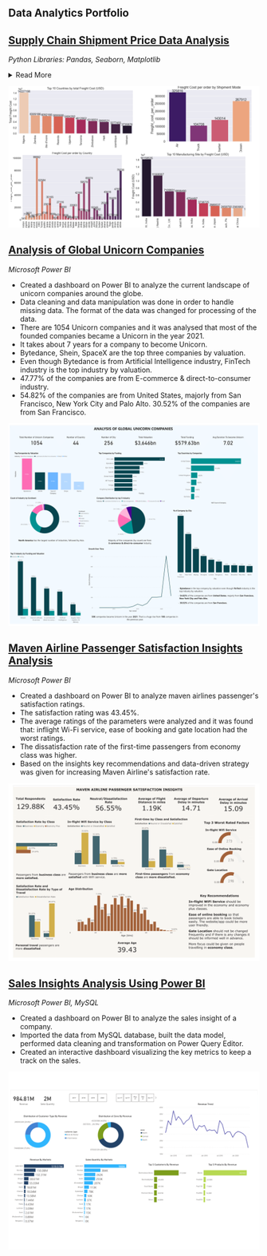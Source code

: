 ## Data Analytics Portfolio

## [Supply Chain Shipment Price Data Analysis](https://github.com/ritusantra/Supply-Chain-Shipment-Price-Data-Analysis)
*Python Libraries: Pandas, Seaborn, Matplotlib*
<details>
<summary>Read More</summary>
      <br>
          <ul>
           <li>Data cleaning and manipulation were done on 7000+ records of data.</li>
           <li>Dropping columns, filtering data, changing datatypes and handling date columns were performed.</li>
           <li>Analysis and visualization were executed to present key insights on freight cost based on the country, shipment mode and manufacturing site.</li>
           <li>Total orders: 5572</li>
           <li>Total orderlines: 6175</li>
           <li>Total projects: 130</li>
           <li>Total freight cost $68687760.27</li>
           <li>Nigeria, Zambia and Côte d'Ivoire are the top 3 countries based on Freight Cost (USD).</li>
           <li>Sierra Leone, Angola and Mali are the bottom 3 Countries based on Freight Cost (USD).</li>
           <li>Based on Shipment mode, the freight cost was maximum for Air, followed by Truck, Air Charter and Ocean.</li>
           <li>Top 3 Manufacturing Site by Freight Cost:Aurobindo Unit III, India, Mylan (formerly Matrix) Nashik and Hetero Unit III Hyderabad IN.</li>
         </ul>
</details>

![](/images/Shipment.png)

## [Analysis of Global Unicorn Companies](https://github.com/ritusantra/Analysis-of-Global-Unicorn-Companies)
*Microsoft Power BI*

* Created a dashboard on Power BI to analyze the current landscape of unicorn companies around the globe.
* Data cleaning and data manipulation was done in order to handle missing data. The format of the data was changed for processing of the data.
* There are 1054 Unicorn companies and it was analysed that most of the founded companies became a Unicorn in the year 2021. 
* It takes about 7 years for a company to become Unicorn.
* Bytedance, Shein, SpaceX are the top three companies by valuation.
* Even though Bytedance is from Artificial Intelligence industry, FinTech industry is the top industry by valuation.
* 47.77% of the companies are from E-commerce & direct-to-consumer industry.
* 54.82% of the companies are from United States, majorly from San Francisco, New York City and Palo Alto. 30.52% of the companies are from San Francisco.

![](/images/Unicorn_Dashboard_pdf-1.png)

## [Maven Airline Passenger Satisfaction Insights Analysis](https://github.com/ritusantra/Maven-Airline-Passenger-Satisfaction-Analysis)
*Microsoft Power BI*

* Created a dashboard on Power BI to analyze maven airlines passenger's satisfaction ratings. 
* The satisfaction rating was 43.45%. 
* The average ratings of the parameters were analyzed and it was found that: inflight Wi-Fi service, ease of booking and gate location had the worst ratings. 
* The dissatisfaction rate of the first-time passengers from economy class was higher. 
* Based on the insights key recommendations and data-driven strategy was given for increasing Maven Airline's satisfaction rate.

![](/images/MavenAirline.png)

## [Sales Insights Analysis Using Power BI](https://github.com/ritusantra/Sales-Insights-Analysis-Using-Power-BI)
*Microsoft Power BI, MySQL*

* Created a dashboard on Power BI to analyze the sales insight of a company.
* Imported the data from MySQL database, built the data model, performed data cleaning and transformation on Power Query Editor.
* Created an interactive dashboard visualizing the key metrics to keep a track on the sales.

![](/images/Sales_Insights_Analysis_PowerBI_v2-1.png)
